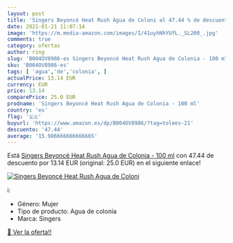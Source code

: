 ```yaml
---
layout: post
title: 'Singers Beyoncé Heat Rush Agua de Coloni al 47.44 % de descuento'
date: 2021-01-21 11:07:14
image: 'https://m.media-amazon.com/images/I/41uyhNhYUfL._SL200_.jpg'
comments: true
category: ofertas
author: ring
slug: 'B004OV8986-es Singers Beyoncé Heat Rush Agua de Colonia - 100 ml'
sku: 'B004OV8986-es'
tags: [ 'agua','de','colonia', ]
actualPrice: 13.14 EUR
currency: EUR
price: 13.14
comparePrice: 25.0 EUR
prodname: 'Singers Beyoncé Heat Rush Agua de Colonia - 100 ml'
country: 'es'
flag: '🇪🇸'
buyurl: 'https://www.amazon.es/dp/B004OV8986/?tag=tolees-21'
descuento: '47.44'
average: '15.986666666666665'
---
```


Está [Singers Beyoncé Heat Rush Agua de Colonia - 100 ml](https://www.amazon.es/dp/B004OV8986/?tag=tolees-21) con 47.44 de descuento por 13.14 EUR (original: 25.0 EUR) en el siguiente enlace!

[![Singers Beyoncé Heat Rush Agua de Coloni](https://m.media-amazon.com/images/I/41uyhNhYUfL._SL200_.jpg)](https://www.amazon.es/dp/B004OV8986/?tag=tolees-21)

ℹ️:

- Género: Mujer
- Tipo de producto: Agua de colonia
- Marca: Singers

[🛒 Ver la oferta!!](https://www.amazon.es/dp/B004OV8986/?tag=tolees-21)
